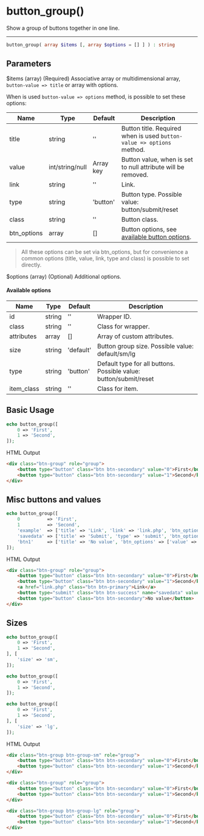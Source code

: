 # button_group()

Show a group of buttons together in one line.

---

```php {.function-name}
button_group( array $items [, array $options = [] ] ) : string
```

## Parameters

$items (array) (Required) Associative array or multidimensional array, `button-value => title` or array with options.

When is used `button-value => options` method, is possible to set these options:

| Name        | Type            | Default   | Description                                                           |
|-------------|-----------------|-----------|-----------------------------------------------------------------------|
| title       | string          | ''        | Button title. Required when is used `button-value => options` method. |
| value       | int/string/null | Array key | Button value, when is set to null attribute will be removed.          |
| link        | string          | ''        | Link.                                                                 |                                         |
| type        | string          | 'button'  | Button type. Possible value: button/submit/reset                      |
| class       | string          | ''        | Button class.                                                         |
| btn_options | array           | []        | Button options, see [available button options](button.md).            |

> All these options can be set via btn_options,
> but for convenience a common options (title, value, link, type and class) is possible to set directly.

$options (array) (Optional) Additional options.

#### Available options

| Name       | Type   | Default   | Description                                                       |
|------------|--------|-----------|-------------------------------------------------------------------|
| id         | string | ''        | Wrapper ID.                                                       |
| class      | string | ''        | Class for wrapper.                                                |
| attributes | array  | []        | Array of custom attributes.                                       |
| size       | string | 'default' | Button group size. Possible value: default/sm/lg                  |
| type       | string | 'button'  | Default type for all buttons. Possible value: button/submit/reset |
| item_class | string | ''        | Class for item.                                                   |

## Basic Usage

```php
echo button_group([
    0 => 'First',
    1 => 'Second',
]);
```

<span class="html-output">HTML Output</span>

```html
<div class="btn-group" role="group">
    <button type="button" class="btn btn-secondary" value="0">First</button>
    <button type="button" class="btn btn-secondary" value="1">Second</button>
</div>
```

## Misc buttons and values

```php
echo button_group([
    0          => 'First',
    1          => 'Second',
    'example'  => ['title' => 'Link', 'link' => 'link.php', 'btn_options' => ['color' => 'primary',],],
    'savedata' => ['title' => 'Submit', 'type' => 'submit', 'btn_options' => ['color' => 'success', 'name' => 'savedata',],],
    'btn1'     => ['title' => 'No value', 'btn_options' => ['value' => null,],],
]);
```

<span class="html-output">HTML Output</span>

```html
<div class="btn-group" role="group">
    <button type="button" class="btn btn-secondary" value="0">First</button>
    <button type="button" class="btn btn-secondary" value="1">Second</button>
    <a href="link.php" class="btn btn-primary">Link</a>
    <button type="submit" class="btn btn-success" name="savedata" value="savedata">Submit</button>
    <button type="button" class="btn btn-secondary">No value</button>
</div>
```

## Sizes

```php
echo button_group([
    0 => 'First',
    1 => 'Second',
], [
    'size' => 'sm',
]);

echo button_group([
    0 => 'First',
    1 => 'Second',
]);

echo button_group([
    0 => 'First',
    1 => 'Second',
], [
    'size' => 'lg',
]);
```

<span class="html-output">HTML Output</span>

```html
<div class="btn-group btn-group-sm" role="group">
    <button type="button" class="btn btn-secondary" value="0">First</button>
    <button type="button" class="btn btn-secondary" value="1">Second</button>
</div>

<div class="btn-group" role="group">
    <button type="button" class="btn btn-secondary" value="0">First</button>
    <button type="button" class="btn btn-secondary" value="1">Second</button>
</div>

<div class="btn-group btn-group-lg" role="group">
    <button type="button" class="btn btn-secondary" value="0">First</button>
    <button type="button" class="btn btn-secondary" value="1">Second</button>
</div>
```
